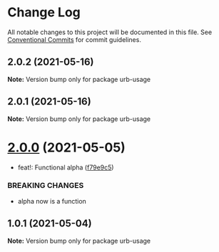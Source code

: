 # Change Log

All notable changes to this project will be documented in this file.
See [Conventional Commits](https://conventionalcommits.org) for commit guidelines.

## 2.0.2 (2021-05-16)

**Note:** Version bump only for package urb-usage





## 2.0.1 (2021-05-16)

**Note:** Version bump only for package urb-usage





# [2.0.0](https://github.com/ktutnik/test-publish-lerna/compare/urb-usage@1.0.1...urb-usage@2.0.0) (2021-05-05)


* feat!: Functional alpha ([f79e9c5](https://github.com/ktutnik/test-publish-lerna/commit/f79e9c54ac8342b52eb608a4e8a2fe8544419407))


### BREAKING CHANGES

* alpha now is a function





## 1.0.1 (2021-05-04)

**Note:** Version bump only for package urb-usage
